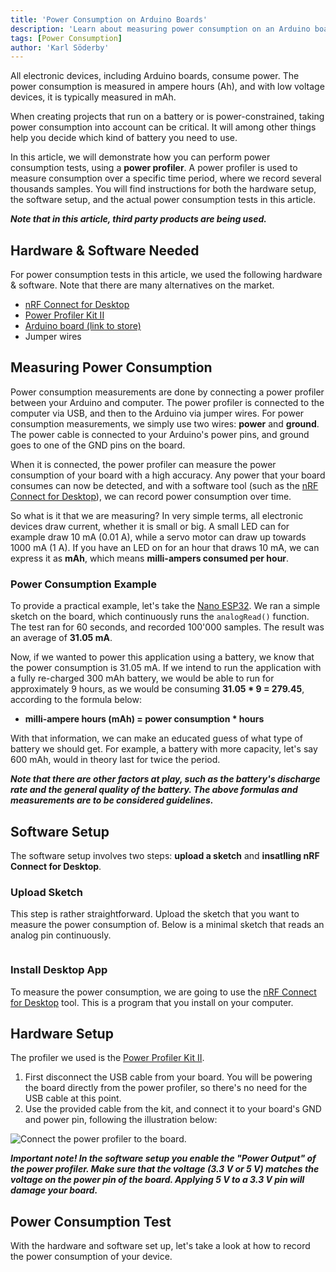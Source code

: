 ```yaml
---
title: 'Power Consumption on Arduino Boards'
description: 'Learn about measuring power consumption on an Arduino board.'
tags: [Power Consumption]
author: 'Karl Söderby'
---
```


All electronic devices, including Arduino boards, consume power. The power consumption is measured in ampere hours (Ah), and with low voltage devices, it is typically measured in mAh.

When creating projects that run on a battery or is power-constrained, taking power consumption into account can be critical. It will among other things help you decide which kind of battery you need to use.

In this article, we will demonstrate how you can perform power consumption tests, using a **power profiler**. A power profiler is used to measure consumption over a specific time period, where we record several thousands samples. You will find instructions for both the hardware setup, the software setup, and the actual power consumption tests in this article.

***Note that in this article, third party products are being used.***

## Hardware & Software Needed

For power consumption tests in this article, we used the following hardware & software. Note that there are many alternatives on the market.

- [nRF Connect for Desktop](https://www.nordicsemi.com/Products/Development-tools/nRF-Connect-for-Desktop/Download)
- [Power Profiler Kit II](https://www.nordicsemi.com/Products/Development-hardware/Power-Profiler-Kit-2)
- [Arduino board (link to store)](https://store.arduino.cc/)
- Jumper wires

## Measuring Power Consumption

Power consumption measurements are done by connecting a power profiler between your Arduino and computer. The power profiler is connected to the computer via USB, and then to the Arduino via jumper wires. For power consumption measurements, we simply use two wires: **power** and **ground**. The power cable is connected to your Arduino's power pins, and ground goes to one of the GND pins on the board.

When it is connected, the power profiler can measure the power consumption of your board with a high accuracy. Any power that your board consumes can now be detected, and with a software tool (such as the [nRF Connect for Desktop](https://www.nordicsemi.com/Products/Development-tools/nRF-Connect-for-Desktop/Download)), we can record power consumption over time.

So what is it that we are measuring? In very simple terms, all electronic devices draw current, whether it is small or big. A small LED can for example draw 10 mA (0.01 A), while a servo motor can draw up towards 1000 mA (1 A). If you have an LED on for an hour that draws 10 mA, we can express it as **mAh**, which means **milli-ampers consumed per hour**.

### Power Consumption Example

To provide a practical example, let's take the [Nano ESP32](). We ran a simple sketch on the board, which continuously runs the `analogRead()` function. The test ran for 60 seconds, and recorded 100'000 samples. The result was an average of **31.05 mA**. 

Now, if we wanted to power this application using a battery, we know that the power consumption is 31.05 mA. If we intend to run the application with a fully re-charged 300 mAh battery, we would be able to run for approximately 9 hours, as we would be consuming **31.05 * 9 = 279.45**, according to the formula below:

- **milli-ampere hours (mAh) = power consumption * hours**

With that information, we can make an educated guess of what type of battery we should get. For example, a battery with more capacity, let's say 600 mAh, would in theory last for twice the period.

***Note that there are other factors at play, such as the battery's discharge rate and the general quality of the battery. The above formulas and measurements are to be considered guidelines.***


## Software Setup

The software setup involves two steps: **upload a sketch** and **insatlling nRF Connect for Desktop**. 

### Upload Sketch

This step is rather straightforward. Upload the sketch that you want to measure the power consumption of. Below is a minimal sketch that reads an analog pin continuously. 

```arduino

```

### Install Desktop App

To measure the power consumption, we are going to use the [nRF Connect for Desktop](https://www.nordicsemi.com/Products/Development-tools/nRF-Connect-for-Desktop/Download) tool. This is a program that you install on your computer.

## Hardware Setup

The profiler we used is the [Power Profiler Kit II](https://www.nordicsemi.com/Products/Development-hardware/Power-Profiler-Kit-2).

1. First disconnect the USB cable from your board. You will be powering the board directly from the power profiler, so there's no need for the USB cable at this point.
2. Use the provided cable from the kit, and connect it to your board's GND and power pin, following the illustration below:

![Connect the power profiler to the board.]()

***Important note! In the software setup you enable the "Power Output" of the power profiler. Make sure that the voltage (3.3 V or 5 V) matches the voltage on the power pin of the board. Applying 5 V to a 3.3 V pin will damage your board.***

## Power Consumption Test

With the hardware and software set up, let's take a look at how to record the power consumption of your device.

